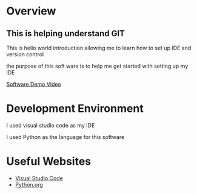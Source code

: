 # Overview

## This is helping understand GIT

This is hello world introduction allowing me to learn how to set up IDE and version control

the purpose of this soft ware is to help me get started with setting up my IDE


[Software Demo Video](https://youtu.be/Uz0s8ryTa1U)

# Development Environment

I used visual studio code as my IDE

I used Python as the language for this software

# Useful Websites

* [Visual Studio Code](https://code.visualstudio.com/)
* [Python.org](https://www.python.org/)